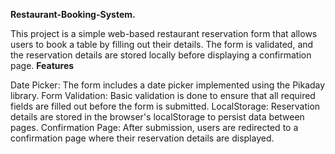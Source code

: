  **Restaurant-Booking-System.**
 
This project is a simple web-based restaurant reservation form that allows users to book a table by filling out their details. The form is validated, and the reservation details are stored locally before displaying a confirmation page.
 **Features**
 
Date Picker: The form includes a date picker implemented using the Pikaday library.
Form Validation: Basic validation is done to ensure that all required fields are filled out before the form is submitted.
LocalStorage: Reservation details are stored in the browser's localStorage to persist data between pages.
Confirmation Page: After submission, users are redirected to a confirmation page where their reservation details are displayed.
